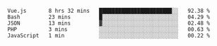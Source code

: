 <!--START_SECTION:waka-->

```text
Vue.js       8 hrs 32 mins   ███████████████████████░░   92.38 %
Bash         23 mins         █░░░░░░░░░░░░░░░░░░░░░░░░   04.29 %
JSON         13 mins         ▓░░░░░░░░░░░░░░░░░░░░░░░░   02.48 %
PHP          3 mins          ░░░░░░░░░░░░░░░░░░░░░░░░░   00.63 %
JavaScript   1 min           ░░░░░░░░░░░░░░░░░░░░░░░░░   00.22 %
```

<!--END_SECTION:waka-->

